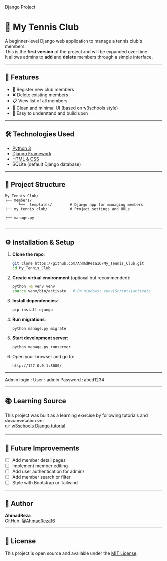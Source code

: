 Django Project
# 🎾 My Tennis Club

A beginner-level Django web application to manage a tennis club's members.  
This is the **first version** of the project and will be expanded over time.  
It allows admins to **add** and **delete** members through a simple interface.

---

## 🚀 Features

- 🧾 Register new club members  
- ❌ Delete existing members  
- 📋 View list of all members  
- 🧼 Clean and minimal UI (based on w3schools style)  
- 🧠 Easy to understand and build upon

---

## 🛠️ Technologies Used

- [Python 3](https://www.python.org/)  
- [Django Framework](https://www.djangoproject.com/)  
- [HTML & CSS](https://www.w3schools.com/)  
- SQLite (default Django database)

---

## 📂 Project Structure

```
My_Tennis_Club/
├── members/
      └──  templates/        # Django app for managing members
├── my_tennis_club/          # Project settings and URLs

├── manage.py


```

---

## ⚙️ Installation & Setup

1. **Clone the repo**:
   ```bash
   git clone https://github.com/AhmadReza16/My_Tennis_Club.git
   cd My_Tennis_Club
   ```

2. **Create virtual environment** (optional but recommended):
   ```bash
   python -m venv venv
   source venv/bin/activate   # On Windows: venv\Scripts\activate
   ```

3. **Install dependencies**:
   ```bash
   pip install django
   ```

4. **Run migrations**:
   ```bash
   python manage.py migrate
   ```

5. **Start development server**:
   ```bash
   python manage.py runserver
   ```

6. Open your browser and go to:
   ```
   http://127.0.0.1:8000/
   ```


---

Admin login :
User : admin
Password : abcd1234

---

## 📚 Learning Source

This project was built as a learning exercise by following tutorials and documentation on:  
👉 [w3schools Django tutorial](https://www.w3schools.com/django/)

---

## 🧠 Future Improvements

- [ ] Add member detail pages  
- [ ] Implement member editing  
- [ ] Add user authentication for admins  
- [ ] Add member search or filter  
- [ ] Style with Bootstrap or Tailwind

---

## 👤 Author

**AhmadReza**  
GitHub: [@AhmadReza16](https://github.com/AhmadReza16)

---

## 📄 License

This project is open source and available under the [MIT License](LICENSE).
